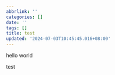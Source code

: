 ```yaml
---
abbrlink: ''
categories: []
date: ''
tags: []
title: test
updated: '2024-07-03T10:45:45.016+08:00'
---
```

hello  world

test
